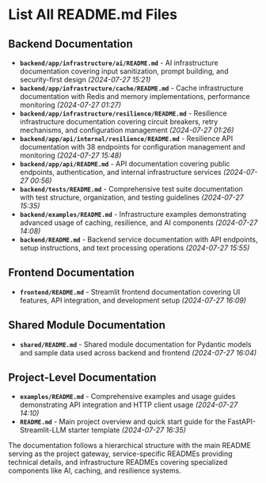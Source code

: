 # List All README.md Files

## Backend Documentation
- **`backend/app/infrastructure/ai/README.md`** - AI infrastructure documentation covering input sanitization, prompt building, and security-first design *(2024-07-27 15:21)*
- **`backend/app/infrastructure/cache/README.md`** - Cache infrastructure documentation with Redis and memory implementations, performance monitoring *(2024-07-27 01:27)*
- **`backend/app/infrastructure/resilience/README.md`** - Resilience infrastructure documentation covering circuit breakers, retry mechanisms, and configuration management *(2024-07-27 01:26)*
- **`backend/app/api/internal/resilience/README.md`** - Resilience API documentation with 38 endpoints for configuration management and monitoring *(2024-07-27 15:48)*
- **`backend/app/api/README.md`** - API documentation covering public endpoints, authentication, and internal infrastructure services *(2024-07-27 00:56)*
- **`backend/tests/README.md`** - Comprehensive test suite documentation with test structure, organization, and testing guidelines *(2024-07-27 15:35)*
- **`backend/examples/README.md`** - Infrastructure examples demonstrating advanced usage of caching, resilience, and AI components *(2024-07-27 14:08)*
- **`backend/README.md`** - Backend service documentation with API endpoints, setup instructions, and text processing operations *(2024-07-27 15:55)*

## Frontend Documentation
- **`frontend/README.md`** - Streamlit frontend documentation covering UI features, API integration, and development setup *(2024-07-27 16:09)*

## Shared Module Documentation
- **`shared/README.md`** - Shared module documentation for Pydantic models and sample data used across backend and frontend *(2024-07-27 16:04)*

## Project-Level Documentation
- **`examples/README.md`** - Comprehensive examples and usage guides demonstrating API integration and HTTP client usage *(2024-07-27 14:10)*
- **`README.md`** - Main project overview and quick start guide for the FastAPI-Streamlit-LLM starter template *(2024-07-27 16:35)*

The documentation follows a hierarchical structure with the main README serving as the project gateway, service-specific READMEs providing technical details, and infrastructure READMEs covering specialized components like AI, caching, and resilience systems.
